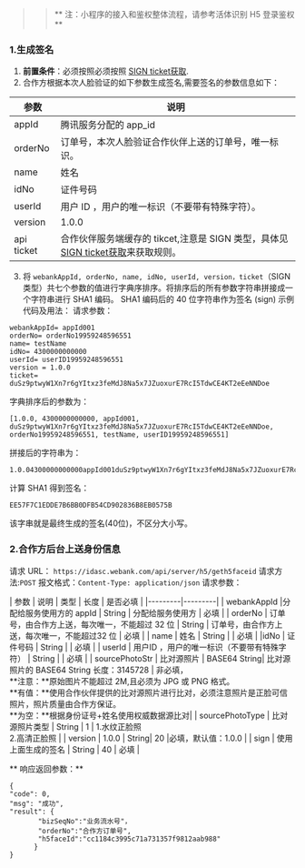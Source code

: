 >> ** 注：小程序的接入和鉴权整体流程，请参考活体识别 H5 登录鉴权 **

 ###  1.生成签名
1.  **前置条件**：必须按照必须按照 [SIGN ticket获取](http://tce.fsphere.cn/document/product/295/10120?=cn).
2. 合作方根据本次人脸验证的如下参数生成签名,需要签名的参数信息如下：

| 参数 | 说明 | 
|---------|---------|
| appId | 腾讯服务分配的 app_id | 
| orderNo |订单号，本次人脸验证合作伙伴上送的订单号，唯一标识。 | 
| name | 姓名 | 
 | idNo| 证件号码 | 
| userId | 用户 ID ，用户的唯一标识（不要带有特殊字符）。 | 
 |version| 1.0.0 | 
| api ticket | 合作伙伴服务端缓存的 tikcet,注意是 SIGN 类型，具体见[SIGN ticket获取](http://tce.fsphere.cn/document/product/295/10120?=cn)来获取规则。|
3. 将 `webankAppId, orderNo, name, idNo, userId, version，ticket`（SIGN 类型）共七个参数的值进行字典序排序。将排序后的所有参数字符串拼接成一个字符串进行 SHA1 编码。
SHA1 编码后的 40 位字符串作为签名 (sign)
示例代码及用法：
请求参数：

```
webankAppId= appId001
orderNo= orderNo19959248596551
name= testName
idNo= 4300000000000
userId= userID19959248596551
version = 1.0.0
ticket= duSz9ptwyW1Xn7r6gYItxz3feMdJ8Na5x7JZuoxurE7RcI5TdwCE4KT2eEeNNDoe
```
字典排序后的参数为：

```
[1.0.0, 4300000000000, appId001, duSz9ptwyW1Xn7r6gYItxz3feMdJ8Na5x7JZuoxurE7RcI5TdwCE4KT2eEeNNDoe, orderNo19959248596551, testName, userID19959248596551]
```

拼接后的字符串为：

```
1.0.04300000000000appId001duSz9ptwyW1Xn7r6gYItxz3feMdJ8Na5x7JZuoxurE7RcI5TdwCE4KT2eEeNNDoeorderNo19959248596551testNameuserID19959248596551
```
计算 SHA1 得到签名：

```
EE57F7C1EDDE7B6BB0DFB54CD902836B8EB0575B
```
该字串就是最终生成的签名(40位)，不区分大小写。

 ###  2.合作方后台上送身份信息
 请求 URL： `https://idasc.webank.com/api/server/h5/geth5faceid` 
请求方法:`POST`
报文格式：`Content-Type: application/json`
请求参数：

 | 参数 | 说明 | 类型 | 长度 | 是否必填 |
 |---------|---------|
 | webankAppId |分配给服务使用方的 appId | String | 分配给服务使用方 | 必填 |
 | orderNo | 订单号，由合作方上送，每次唯一，不能超过 32 位 | String | 订单号，由合作方上送，每次唯一，不能超过32 位 | 必填 |
 | name | 姓名 | String |  | 必填 |
 |idNo | 证件号码 | String | | 必填 |
 | userId | 用户ID ，用户的唯一标识（不要带有特殊字符） | String |  | 必填 |
 | sourcePhotoStr | 比对源照片 | BASE64 String| 比对源照片的 BASE64 String 长度：3145728 | 非必填，</br>**注意：**原始图片不能超过 2M,且必须为 JPG 或 PNG 格式。</br>**有值：**使用合作伙伴提供的比对源照片进行比对，必须注意照片是正脸可信照片，照片质量由合作方保证。</br>**为空：**根据身份证号+姓名使用权威数据源比对|
 | sourcePhotoType | 比对源照片类型 | String | 1 | 1.水纹正脸照 </br>2.高清正脸照 |
 | version | 1.0.0 | String| 20 |必填，默认值：1.0.0 |
 | sign | 使用上面生成的签名 | String | 40 | 必填 |
 
** 响应返回参数：**			 
			 
```
{
"code": 0,
"msg": "成功",
"result": {
       "bizSeqNo":"业务流水号"，
       "orderNo":"合作方订单号",
       "h5faceId":"cc1184c3995c71a731357f9812aab988"
      }
}
```
 
 
